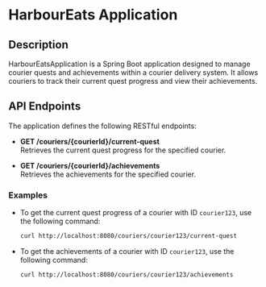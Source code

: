 # HarbourEats Application

## Description

HarbourEatsApplication is a Spring Boot application designed to manage courier quests and achievements within a courier delivery system. It allows couriers to track their current quest progress and view their achievements.

## API Endpoints

The application defines the following RESTful endpoints:

- **GET /couriers/{courierId}/current-quest**  
  Retrieves the current quest progress for the specified courier.

- **GET /couriers/{courierId}/achievements**  
  Retrieves the achievements for the specified courier.

### Examples

- To get the current quest progress of a courier with ID `courier123`, use the following command:

    ```bash
    curl http://localhost:8080/couriers/courier123/current-quest
    ```

- To get the achievements of a courier with ID `courier123`, use the following command:

    ```bash
    curl http://localhost:8080/couriers/courier123/achievements
    ```